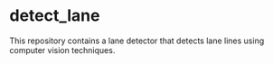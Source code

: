 # detect_lane
This repository contains a lane detector that detects lane lines using computer vision techniques.
